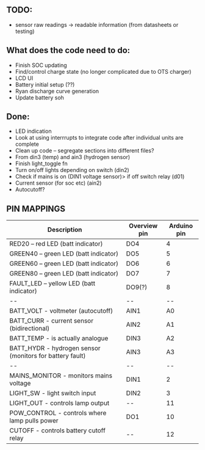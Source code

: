 ## TODO:
- sensor raw readings -> readable information (from datasheets or testing)

## What does the code need to do: 
- Finish SOC updating
- Find/control charge state (no longer complicated due to OTS charger)
- LCD UI
- Battery initial setup (??)
- Ryan discharge curve generation
- Update battery soh 

## Done:
- LED indication
- Look at using interrrupts to integrate code after individual units are complete
- Clean up code – segregate sections into different files? 
- From din3 (temp) and ain3 (hydrogen sensor) 
- Finish light_toggle fn
- Turn on/off lights depending on switch (din2)
- Check if mains is on (DIN1 voltage sensor)> if off switch relay (d01) 
- Current sensor (for soc etc) (ain2) 
- Autocutoff? 



## PIN MAPPINGS
| Description | Overview pin | Arduino pin |
| ------------- | ------------- | -------------- |
| RED20 – red LED (batt indicator)  | DO4 | 4 |
| GREEN40 – green LED (batt indicator)  | DO5 | 5 | 
| GREEN60 – green LED (batt indicator) | DO6  | 6 | 
| GREEN80 – green LED (batt indicator) | DO7  | 7 |
| FAULT_LED – yellow LED (batt indicator) | DO9(?) | 8 |
| -- | -- | -- |
| BATT_VOLT - voltmeter (autocutoff) | AIN1 | A0 |
| BATT_CURR - current sensor (bidirectional) | AIN2 | A1 |
| BATT_TEMP - is actually analogue | DIN3 | A2 |
| BATT_HYDR - hydrogen sensor (monitors for battery fault) | AIN3 | A3 |
| -- | -- | -- |
| MAINS_MONITOR - monitors mains voltage | DIN1 | 2 | <-- uses pin 2 for hardware interrupt
| LIGHT_SW - light switch input | DIN2 | 3 | <-- uses pin 3 for hardware interrupt
| LIGHT_OUT - controls lamp output | -- | 11 | 
| POW_CONTROL - controls where lamp pulls power | DO1 | 10 |
| CUTOFF - controls battery cutoff relay | -- | 12 |

